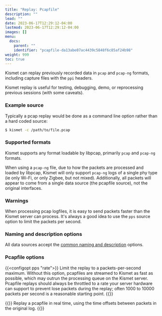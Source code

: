 ```yaml
---
title: "Replay: Pcapfile"
description: ""
lead: ""
date: 2023-06-17T12:29:12-04:00
lastmod: 2023-06-17T12:29:12-04:00
images: []
menu:
  docs:
    parent: ""
    identifier: "pcapfile-da13abe07ac4439c5848f6c85af24b98"
weight: 999
toc: true
---
```


Kismet can replay previously recorded data in `pcap` and `pcap-ng` formats, including capture files with the `ppi` headers.

Kismet replay is useful for testing, debugging, demo, or reprocessing previous sessions (with some caveats).

### Example source

Typically a pcap replay would be done as a command line option rather than a hard coded source:

```bash
$ kismet -c /path/to/file.pcap
```

### Supported formats

Kismet supports any format loadable by libpcap, primarily `pcap` and `pcap-ng` formats.

When using a `pcap-ng` file, due to how the packets are processed and loaded by libpcap, Kismet will only support `pcap-ng` logs of a single phy type (ie only Wi-Fi, or only Zigbee, but not mixed).  Additionally, all packets will appear to come from a single data source (the pcapfile source), not the original interfaces.

### Warnings

When processing pcap logfiles, it is easy to send packets faster than the Kismet server can process.  It's always a good idea to use the `pps` source option to limit the packets per second.

### Naming and description options

All data sources accept the [common naming and description](/docs/readme/datasources/datasources/#naming-and-describing-datasources) options.

### Pcapfile options

{{<configopt pps "rate">}}
Limit the replay to a packets-per-second maximum.  Without this option, pcapfiles are streamed to Kismet as fast as possible, which may outrun the processing queue on the Kismet server.  Pcapfile replays should always be throttled to a rate your server hardware can support to prevent lose packets during the replay; often 1000 to 10000 packets per second is a reasonable starting point.
{{</configopt>}}

{{<configopt realtime true false>}}
Replay a pcapfile in real time, using the time offsets between packets in the original log.
{{</configopt>}}
